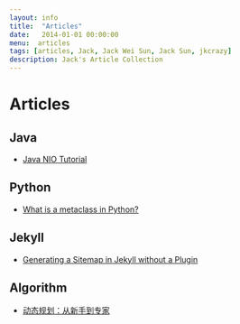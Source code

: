 ```yaml
---
layout: info
title:  "Articles"
date:   2014-01-01 00:00:00
menu:  articles
tags: [articles, Jack, Jack Wei Sun, Jack Sun, jkcrazy]
description: Jack's Article Collection
---
```


Articles
=================

## Java ##
* [Java NIO Tutorial](http://tutorials.jenkov.com/java-nio/index.html)

## Python ##
* [What is a metaclass in Python?](http://stackoverflow.com/questions/100003/what-is-a-metaclass-in-python)

## Jekyll ##
* [Generating a Sitemap in Jekyll without a Plugin](http://davidensinger.com/2013/03/generating-a-sitemap-in-jekyll-without-a-plugin/)

## Algorithm ##

* [动态规划：从新手到专家](http://hawstein.com/posts/dp-novice-to-advanced.html)
